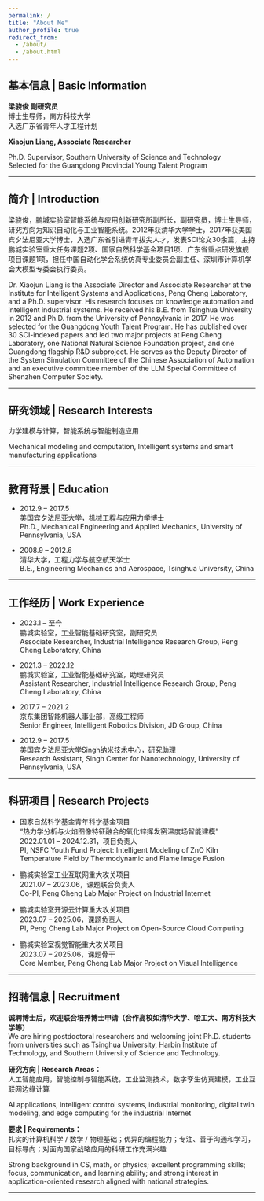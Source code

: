 ```yaml
---
permalink: /
title: "About Me"
author_profile: true
redirect_from: 
  - /about/
  - /about.html
---
```


## 基本信息 | Basic Information

**梁骁俊 副研究员**  
博士生导师，南方科技大学  
入选广东省青年人才工程计划

**Xiaojun Liang, Associate Researcher**  

Ph.D. Supervisor, Southern University of Science and Technology  
Selected for the Guangdong Provincial Young Talent Program  

---

## 简介 | Introduction

梁骁俊，鹏城实验室智能系统与应用创新研究所副所长，副研究员，博士生导师，研究方向为知识自动化与工业智能系统。2012年获清华大学学士，2017年获美国宾夕法尼亚大学博士，入选广东省引进青年拔尖人才，发表SCI论文30余篇，主持鹏城实验室重大任务课题2项、国家自然科学基金项目1项、广东省重点研发旗舰项目课题1项，担任中国自动化学会系统仿真专业委员会副主任、深圳市计算机学会大模型专委会执行委员。

Dr. Xiaojun Liang is the Associate Director and Associate Researcher at the Institute for Intelligent Systems and Applications, Peng Cheng Laboratory, and a Ph.D. supervisor. His research focuses on knowledge automation and intelligent industrial systems. He received his B.E. from Tsinghua University in 2012 and Ph.D. from the University of Pennsylvania in 2017. He was selected for the Guangdong Youth Talent Program. He has published over 30 SCI-indexed papers and led two major projects at Peng Cheng Laboratory, one National Natural Science Foundation project, and one Guangdong flagship R&D subproject. He serves as the Deputy Director of the System Simulation Committee of the Chinese Association of Automation and an executive committee member of the LLM Special Committee of Shenzhen Computer Society.

---


## 研究领域 | Research Interests

力学建模与计算，智能系统与智能制造应用  

Mechanical modeling and computation, Intelligent systems and smart manufacturing applications  

---

## 教育背景 | Education

- 2012.9 – 2017.5  
  美国宾夕法尼亚大学，机械工程与应用力学博士  
  Ph.D., Mechanical Engineering and Applied Mechanics, University of Pennsylvania, USA  

- 2008.9 – 2012.6  
  清华大学，工程力学与航空航天学士  
  B.E., Engineering Mechanics and Aerospace, Tsinghua University, China  

---

## 工作经历 | Work Experience

- 2023.1 – 至今  
  鹏城实验室，工业智能基础研究室，副研究员  
  Associate Researcher, Industrial Intelligence Research Group, Peng Cheng Laboratory, China  

- 2021.3 – 2022.12  
  鹏城实验室，工业智能基础研究室，助理研究员  
  Assistant Researcher, Industrial Intelligence Research Group, Peng Cheng Laboratory, China  

- 2017.7 – 2021.2  
  京东集团智能机器人事业部，高级工程师  
  Senior Engineer, Intelligent Robotics Division, JD Group, China  

- 2012.9 – 2017.5  
  美国宾夕法尼亚大学Singh纳米技术中心，研究助理  
  Research Assistant, Singh Center for Nanotechnology, University of Pennsylvania, USA  

---

## 科研项目 | Research Projects

- 国家自然科学基金青年科学基金项目  
  “热力学分析与火焰图像特征融合的氧化锌挥发窑温度场智能建模”  
  2022.01.01 – 2024.12.31，项目负责人  
  PI, NSFC Youth Fund Project: Intelligent Modeling of ZnO Kiln Temperature Field by Thermodynamic and Flame Image Fusion  

- 鹏城实验室工业互联网重大攻关项目  
  2021.07 – 2023.06，课题联合负责人  
  Co-PI, Peng Cheng Lab Major Project on Industrial Internet  

- 鹏城实验室开源云计算重大攻关项目  
  2023.07 – 2025.06，课题负责人  
  PI, Peng Cheng Lab Major Project on Open-Source Cloud Computing  

- 鹏城实验室视觉智能重大攻关项目  
  2023.07 – 2025.06，课题骨干  
  Core Member, Peng Cheng Lab Major Project on Visual Intelligence  

---

## 招聘信息 | Recruitment

**诚聘博士后，欢迎联合培养博士申请（合作高校如清华大学、哈工大、南方科技大学等）**  
We are hiring postdoctoral researchers and welcoming joint Ph.D. students from universities such as Tsinghua University, Harbin Institute of Technology, and Southern University of Science and Technology.

**研究方向 | Research Areas：**  
人工智能应用，智能控制与智能系统，工业监测技术，数字孪生仿真建模，工业互联网边缘计算  

AI applications, intelligent control systems, industrial monitoring, digital twin modeling, and edge computing for the industrial Internet

**要求 | Requirements：**  
扎实的计算机科学 / 数学 / 物理基础；优异的编程能力；专注、善于沟通和学习，目标导向；对面向国家战略应用的科研工作充满兴趣  

Strong background in CS, math, or physics; excellent programming skills; focus, communication, and learning ability; and strong interest in application-oriented research aligned with national strategies.

---

